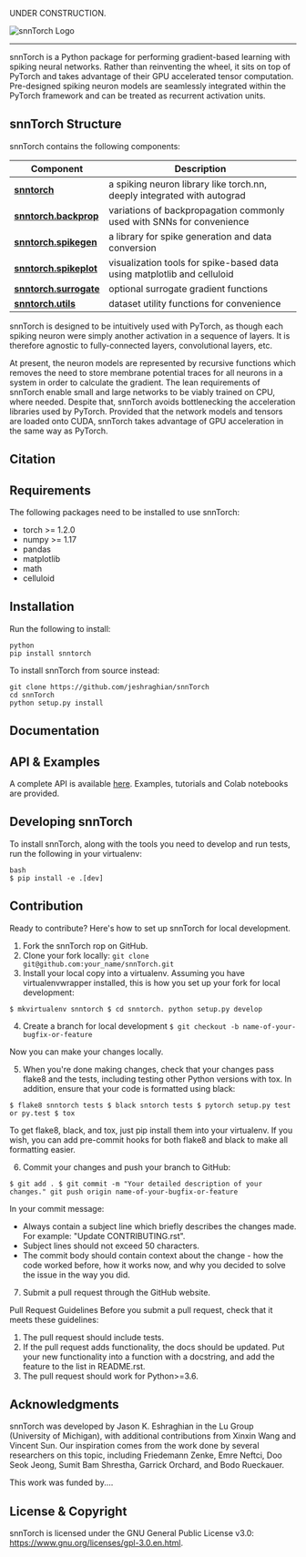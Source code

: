 UNDER CONSTRUCTION.

![snnTorch Logo](https://github.com/jeshraghian/snntorch/docs/_static/img/snntorch_logo.png)

--------------------------------------------------------------------------------

snnTorch is a Python package for performing gradient-based learning with spiking neural networks.
Rather than reinventing the wheel, it sits on top of PyTorch and takes advantage of their GPU accelerated tensor 
computation. Pre-designed spiking neuron models are seamlessly integrated within the PyTorch framework and can be treated as recurrent activation units. 

## snnTorch Structure
snnTorch contains the following components: 

| Component | Description |
| ---- | --- |
| [**snntorch**](https://snntorch.org/docs/stable/snntorch.html) | a spiking neuron library like torch.nn, deeply integrated with autograd |
| [**snntorch.backprop**](https://snntorch.org/docs/stable/backprop.html) | variations of backpropagation commonly used with SNNs for convenience |
| [**snntorch.spikegen**](https://snntorch.org/docs/stable/spikegen.html) | a library for spike generation and data conversion |
| [**snntorch.spikeplot**](https://snntorch.org/docs/stable/spikeplot.html) | visualization tools for spike-based data using matplotlib and celluloid |
| [**snntorch.surrogate**](https://snntorch.org/docs/stable/surrogate.html) | optional surrogate gradient functions |
| [**snntorch.utils**](https://snntorch.org/docs/stable/utils.html) | dataset utility functions for convenience |

snnTorch is designed to be intuitively used with PyTorch, as though each spiking neuron were simply another activation in a sequence of layers. 
It is therefore agnostic to fully-connected layers, convolutional layers, etc. 

At present, the neuron models are represented by recursive functions which removes the need to store membrane potential traces for all neurons in a system in order to calculate the gradient. 
The lean requirements of snnTorch enable small and large networks to be viably trained on CPU, where needed. 
Despite that, snnTorch avoids bottlenecking the acceleration libraries used by PyTorch. 
Provided that the network models and tensors are loaded onto CUDA, snnTorch takes advantage of GPU acceleration in the same way as PyTorch. 

## Citation

## Requirements 
The following packages need to be installed to use snnTorch:

* torch >= 1.2.0
* numpy >= 1.17
* pandas
* matplotlib
* math
* celluloid

## Installation

Run the following to install:

```
python
pip install snntorch
```

To install snnTorch from source instead:

```
git clone https://github.com/jeshraghian/snnTorch
cd snnTorch
python setup.py install
```

## Documentation

## API & Examples 
A complete API is available [here](https://snntorch.readthedocs.io/). 
Examples, tutorials and Colab notebooks are provided.

## Developing snnTorch
To install snnTorch, along with the tools you need to develop and run tests, run the following in your virtualenv:
```
bash
$ pip install -e .[dev]
```

## Contribution
Ready to contribute? Here's how to set up snnTorch for local development.

1. Fork the snnTorch rop on GitHub.
2. Clone your fork locally:
``git clone git@github.com:your_name/snnTorch.git``
3. Install your local copy into a virtualenv. Assuming you have virtualenvwrapper installed, this is 
how you set up your fork for local development:

``$ mkvirtualenv snntorch
$ cd snntorch.
python setup.py develop``

4. Create a branch for local development
``$ git checkout -b name-of-your-bugfix-or-feature``

Now you can make your changes locally.

5. When you're done making changes, check that your changes pass flake8 and the tests, including 
testing other Python versions with tox. In addition, ensure that your code is formatted using black:

``$ flake8 snntorch tests
$ black sntorch tests
$ pytorch setup.py test or py.test
$ tox``

To get flake8, black, and tox, just pip install them into your virtualenv. If you wish,
you can add pre-commit hooks for both flake8 and black to make all formatting easier.

6. Commit your changes and push your branch to GitHub:

``$ git add .
$ git commit -m "Your detailed description of your changes."
git push origin name-of-your-bugfix-or-feature``

In your commit message:
* Always contain a subject line which briefly describes the changes made. For example: 
"Update CONTRIBUTING.rst".
* Subject lines should not exceed 50 characters.
* The commit body should contain context about the change - how the code worked before, how it works now, and why you decided to solve the issue in the way you did. 

7. Submit a pull request through the GitHub website.

Pull Request Guidelines
Before you submit a pull request, check that it meets these guidelines:

1. The pull request should include tests.
2. If the pull request adds functionality, the docs should be updated.
Put your new functionality into a function with a docstring, and add the feature to the list in 
README.rst.
3. The pull request should work for Python>=3.6.

## Acknowledgments
snnTorch was developed by Jason K. Eshraghian in the Lu Group (University of Michigan), with additional contributions from Xinxin Wang and Vincent Sun.
Our inspiration comes from the work done by several researchers on this topic, including Friedemann Zenke, Emre Neftci, 
Doo Seok Jeong, Sumit Bam Shrestha, Garrick Orchard, and Bodo Rueckauer. 

This work was funded by.... 

## License & Copyright
snnTorch is licensed under the GNU General Public License v3.0: https://www.gnu.org/licenses/gpl-3.0.en.html.
